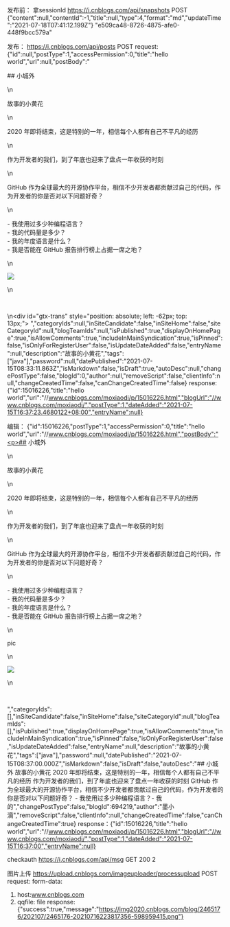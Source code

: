 发布前：
拿sessionId
https://i.cnblogs.com/api/snapshots
POST
{"content":null,"contentId":-1,"title":null,"type":4,"format":"md","updateTime":"2021-07-18T07:41:12.199Z"}
"e509ca48-8726-4875-afe0-448f9bcc579a"

发布：
https://i.cnblogs.com/api/posts
POST
request:{"id":null,"postType":1,"accessPermission":0,"title":"hello world","url":null,"postBody":"<p>## 小城外</p>\n<p>故事的小黄花</p>\n<p>2020 年即将结束，这是特别的一年，相信每个人都有自己不平凡的经历</p>\n<p>作为开发者的我们，到了年底也迎来了盘点一年收获的时刻</p>\n<p>GitHub 作为全球最大的开源协作平台，相信不少开发者都贡献过自己的代码，作为开发者的你是否对以下问题好奇？</p>\n<p>- 我使用过多少种编程语言？<br />- 我的代码量是多少？<br />- 我的年度语言是什么？<br />- 我是否能在 GitHub 报告排行榜上占据一席之地？</p>\n<p>![](https://gimg2.baidu.com/image_search/src=http%3A%2F%2Fa4.att.hudong.com%2F27%2F67%2F01300000921826141299672233506.jpg&amp;refer=http%3A%2F%2Fa4.att.hudong.com&amp;app=2002&amp;size=f9999,10000&amp;q=a80&amp;n=0&amp;g=0n&amp;fmt=jpeg?sec=1612687448&amp;t=b670f3f35e39962c90603868df5fd20c)</p>\n<p>&nbsp;</p>\n<div id=\"gtx-trans\" style=\"position: absolute; left: -62px; top: 13px;\">&nbsp;</div>","categoryIds":null,"inSiteCandidate":false,"inSiteHome":false,"siteCategoryId":null,"blogTeamIds":null,"isPublished":true,"displayOnHomePage":true,"isAllowComments":true,"includeInMainSyndication":true,"isPinned":false,"isOnlyForRegisterUser":false,"isUpdateDateAdded":false,"entryName":null,"description":"故事的小黄花","tags":["java"],"password":null,"datePublished":"2021-07-15T08:33:11.863Z","isMarkdown":false,"isDraft":true,"autoDesc":null,"changePostType":false,"blogId":0,"author":null,"removeScript":false,"clientInfo":null,"changeCreatedTime":false,"canChangeCreatedTime":false}
response:{"id":15016226,"title":"hello world","url":"//www.cnblogs.com/moxiaodi/p/15016226.html","blogUrl":"//www.cnblogs.com/moxiaodi/","postType":1,"dateAdded":"2021-07-15T16:37:23.4680122+08:00","entryName":null}

编辑：
{"id":15016226,"postType":1,"accessPermission":0,"title":"hello world","url":"//www.cnblogs.com/moxiaodi/p/15016226.html","postBody":"<p>## 小城外</p>\n<p>故事的小黄花</p>\n<p>2020 年即将结束，这是特别的一年，相信每个人都有自己不平凡的经历</p>\n<p>作为开发者的我们，到了年底也迎来了盘点一年收获的时刻</p>\n<p>GitHub 作为全球最大的开源协作平台，相信不少开发者都贡献过自己的代码，作为开发者的你是否对以下问题好奇？</p>\n<p>- 我使用过多少种编程语言？<br />- 我的代码量是多少？<br />- 我的年度语言是什么？<br />- 我是否能在 GitHub 报告排行榜上占据一席之地？</p>\n<p>pic</p>\n<p>![](https://gimg2.baidu.com/image_search/src=http%3A%2F%2Fa4.att.hudong.com%2F27%2F67%2F01300000921826141299672233506.jpg&amp;refer=http%3A%2F%2Fa4.att.hudong.com&amp;app=2002&amp;size=f9999,10000&amp;q=a80&amp;n=0&amp;g=0n&amp;fmt=jpeg?sec=1612687448&amp;t=b670f3f35e39962c90603868df5fd20c)</p>\n<p>&nbsp;</p>","categoryIds":[],"inSiteCandidate":false,"inSiteHome":false,"siteCategoryId":null,"blogTeamIds":[],"isPublished":true,"displayOnHomePage":true,"isAllowComments":true,"includeInMainSyndication":true,"isPinned":false,"isOnlyForRegisterUser":false,"isUpdateDateAdded":false,"entryName":null,"description":"故事的小黄花","tags":["java"],"password":null,"datePublished":"2021-07-15T08:37:00.000Z","isMarkdown":false,"isDraft":false,"autoDesc":"## 小城外 故事的小黄花 2020 年即将结束，这是特别的一年，相信每个人都有自己不平凡的经历 作为开发者的我们，到了年底也迎来了盘点一年收获的时刻 GitHub 作为全球最大的开源协作平台，相信不少开发者都贡献过自己的代码，作为开发者的你是否对以下问题好奇？ - 我使用过多少种编程语言？- 我的","changePostType":false,"blogId":694219,"author":"墨小滴","removeScript":false,"clientInfo":null,"changeCreatedTime":false,"canChangeCreatedTime":true}
response：{"id":15016226,"title":"hello world","url":"//www.cnblogs.com/moxiaodi/p/15016226.html","blogUrl":"//www.cnblogs.com/moxiaodi/","postType":1,"dateAdded":"2021-07-15T16:37:00","entryName":null}

checkauth
https://i.cnblogs.com/api/msg
GET
200
2

图片上传
https://upload.cnblogs.com/imageuploader/processupload
POST
request: form-data:
1. host:www.cnblogs.com
2. qqfile: file
response:{"success":true,"message":"https://img2020.cnblogs.com/blog/2465176/202107/2465176-20210716223817356-598959415.png"}